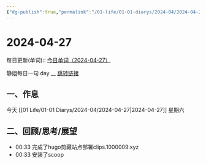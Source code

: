 ```yaml
---
{"dg-publish":true,"permalink":"/01-life/01-01-diarys/2024-04/2024-04-27/","tags":["Diary"]}
---
```



# 2024-04-27
每日更新(单词)::
[今日单词（2024-04-27）]()

静姐每日一句 day __
[跳转链接](https://www.123pan.com/FileView?fileId=5435933&shareKey=FckCjv-cjUUA&sharePwd=)


## 一、作息
今天 [[01 Life/01-01 Diarys/2024-04/2024-04-27\|2024-04-27]] 星期六





## 二、回顾/思考/展望








- 00:33 完成了hugo剪藏站点部署clips.1000009.xyz 
- 00:33 安装了scoop 